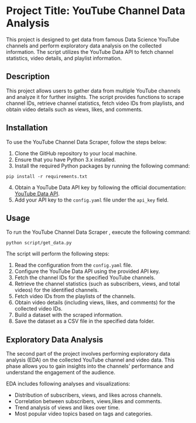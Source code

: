 # Project Title: YouTube Channel Data Analysis

This project is designed to get data from famous Data Science YouTube channels and perform exploratory data analysis on the collected information. The script utilizes the YouTube Data API to fetch channel statistics, video details, and playlist information.

## Description

This project allows users to gather data from multiple YouTube channels and analyze it for further insights. The script provides functions to scrape channel IDs, retrieve channel statistics, fetch video IDs from playlists, and obtain video details such as views, likes, and comments.

## Installation

To use the YouTube Channel Data Scraper, follow the steps below:

1. Clone the GitHub repository to your local machine.
2. Ensure that you have Python 3.x installed.
3. Install the required Python packages by running the following command:

```shell
pip install -r requirements.txt
```

4. Obtain a YouTube Data API key by following the official documentation: [YouTube Data API](https://developers.google.com/youtube/v3/getting-started).
5. Add your API key to the `config.yaml` file under the `api_key` field.

## Usage

To run the YouTube Channel Data Scraper , execute the following command:

```shell
python script/get_data.py
```

The script will perform the following steps:

1. Read the configuration from the `config.yaml` file.
2. Configure the YouTube Data API using the provided API key.
3. Fetch the channel IDs for the specified YouTube channels.
4. Retrieve the channel statistics (such as subscribers, views, and total videos) for the identified channels.
5. Fetch video IDs from the playlists of the channels.
6. Obtain video details (including views, likes, and comments) for the collected video IDs.
7. Build a dataset with the scraped information.
8. Save the dataset as a CSV file in the specified data folder.

## Exploratory Data Analysis

The second part of the project involves performing exploratory data analysis (EDA) on the collected YouTube channel and video data. This phase allows you to gain insights into the channels' performance and understand the engagement of the audience.

EDA includes following analyses and visualizations:

- Distribution of subscribers, views, and likes across channels.
- Correlation between subscribers, views,likes and comments.
- Trend analysis of views and likes over time.
- Most popular video topics based on tags and categories.

